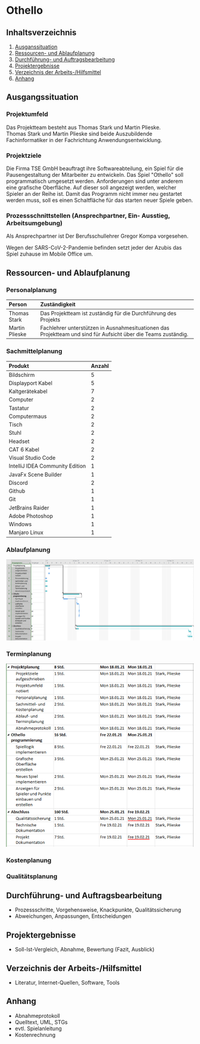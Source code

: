 # Othello

## Inhaltsverzeichnis

1. [Ausganssituation](#ausgangssituation)
1. [Ressourcen- und Ablaufplanung](#ressourcen--und-ablaufplanung)
1. [Durchführung- und Auftragsbearbeitung](#durchführung--und-auftragsbearbeitung)
1. [Projektergebnisse](#projektergebnisse)
1. [Verzeichnis der Arbeits-/Hilfsmittel](#verzeichnis-der-arbeits-/hilfsmittel)
1. [Anhang](#anhang)

## Ausgangssituation

### Projektumfeld

Das Projektteam besteht aus Thomas Stark und Martin Plieske.  
Thomas Stark und Martin Plieske sind beide Auszubildende Fachinformatiker in der Fachrichtung Anwendungsentwicklung.

### Projektziele

Die Firma TSE GmbH beauftragt ihre Softwareabteilung, ein Spiel für die Pausengestaltung der Mitarbeiter zu entwickeln. Das Spiel "Othello" soll programmatisch umgesetzt werden. Anforderungen sind unter anderem eine grafische Oberfläche. Auf dieser soll angezeigt werden, welcher Spieler an der Reihe ist. Damit das Programm nicht immer neu gestartet werden muss, soll es einen Schaltfläche für das starten neuer Spiele geben.

### Prozessschnittstellen (Ansprechpartner, Ein- Ausstieg, Arbeitsumgebung)

Als Ansprechpartner ist Der Berufsschullehrer Gregor Kompa vorgesehen.

Wegen der SARS-CoV-2-Pandemie befinden setzt jeder der Azubis das Spiel zuhause im Mobile Office um.

## Ressourcen- und Ablaufplanung

### Personalplanung

| Person | Zuständigkeit |
|:-------|:------------|
| Thomas Stark | Das Projektteam ist zuständig für die Durchführung des Projekts |
| Martin Plieske | Fachlehrer unterstützen in Ausnahmesituationen das Projektteam und sind für Aufsicht über die Teams zuständig. |

### Sachmittelplanung

| Produkt | Anzahl |
|:--|:--|
| Bildschirm | 5 |
| Displayport Kabel | 5 |
| Kaltgerätekabel | 7 |
| Computer | 2 |
| Tastatur | 2 |
| Computermaus | 2 |
| Tisch | 2 |
| Stuhl | 2 |
| Headset | 2 |
| CAT 6 Kabel | 2 |
| Visual Studio Code | 2 |
| IntelliJ IDEA Community Edition | 1 |
| JavaFx Scene Builder | 1 |
| Discord | 2 |
| Github | 1 |
| Git | 1 |
| JetBrains Raider | 1 |
| Adobe Photoshop | 1 |
| Windows | 1 |
| Manjaro Linux | 1 |

### Ablaufplanung

![Ablaufplan](./docs/img/ablaufplang.png)

### Terminplanung

![Terminplan](./docs/img/terminplan.png)

### Kostenplanung


### Qualitätsplanung

## Durchführung- und Auftragsbearbeitung

* Prozessschritte, Vorgehensweise, Knackpunkte, Qualitätssicherung
* Abweichungen, Anpassungen, Entscheidungen

## Projektergebnisse

* Soll-Ist-Vergleich, Abnahme, Bewertung (Fazit, Ausblick)

## Verzeichnis der Arbeits-/Hilfsmittel

* Literatur, Internet-Quellen, Software, Tools

## Anhang

* Abnahmeprotokoll
* Quelltext, UML, STGs
* evtl. Spielanleitung
* Kostenrechnung
